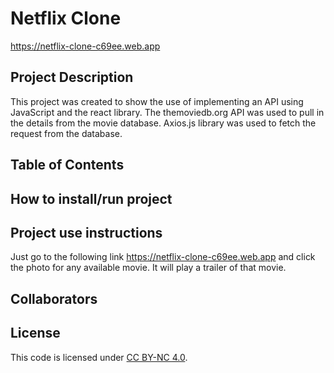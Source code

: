 # Netflix Clone
https://netflix-clone-c69ee.web.app

## Project Description

This project was created to show the use of implementing an API using JavaScript and the react library. The themoviedb.org API was used to pull in the details from the movie database. Axios.js library was used to fetch the request from the database.

## Table of Contents

## How to install/run project

## Project use instructions

Just go to the following link https://netflix-clone-c69ee.web.app and click the photo for any available movie. It will play a trailer of that movie.

## Collaborators

## License

This code is licensed under [CC BY-NC 4.0](https://creativecommons.org/licenses/by-nc/4.0/).
